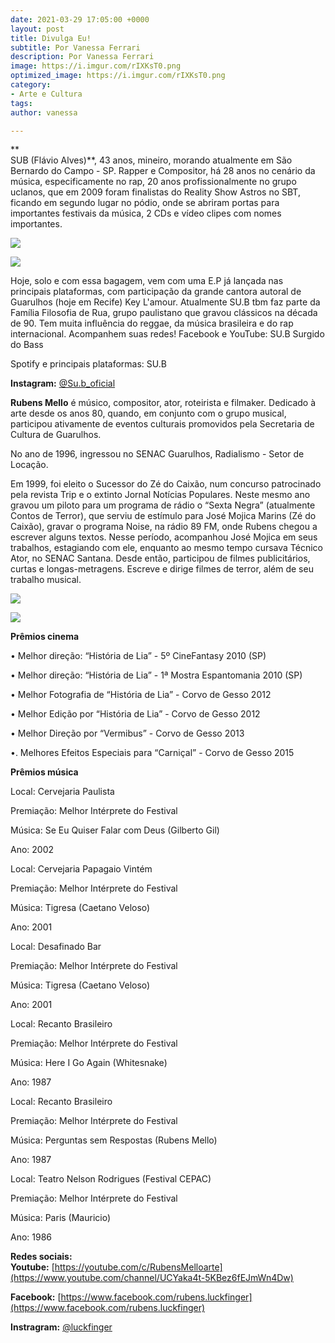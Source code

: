 ```yaml
---
date: 2021-03-29 17:05:00 +0000
layout: post
title: Divulga Eu!
subtitle: Por Vanessa Ferrari
description: Por Vanessa Ferrari
image: https://i.imgur.com/rIXKsT0.png
optimized_image: https://i.imgur.com/rIXKsT0.png
category:
- Arte e Cultura
tags: 
author: vanessa

---
```

 **  
SUB (Flávio Alves)**, 43 anos, mineiro, morando atualmente em São Bernardo do Campo - SP. Rapper e Compositor, há 28 anos no cenário da música, especificamente no rap, 20 anos profissionalmente no grupo uclanos, que em 2009 foram finalistas do Reality Show Astros no SBT, ficando em segundo lugar no pódio, onde se abriram portas para importantes festivais da música, 2 CDs e vídeo clipes com nomes importantes.

![](https://i.imgur.com/HAVLOJ3.jpg)

![](https://i.imgur.com/qk1aNba.jpg)

Hoje, solo e com essa bagagem, vem com uma E.P já lançada nas principais plataformas, com participação da grande cantora autoral de Guarulhos (hoje em Recife) Key L'amour. Atualmente SU.B tbm faz parte da Família Filosofia de Rua, grupo paulistano que gravou clássicos na década de 90. Tem muita influência do reggae, da música brasileira e do rap internacional. Acompanhem suas redes! Facebook e YouTube: SU.B Surgido do Bass

Spotify e principais plataformas: SU.B

**Instagram:** [@Su.b_oficial](https://www.instagram.com/su.b_oficial/)

**Rubens Mello** é músico, compositor, ator, roteirista e filmaker. Dedicado à arte desde os anos 80, quando, em conjunto com o grupo musical, participou ativamente de eventos culturais promovidos pela Secretaria de Cultura de Guarulhos.

No ano de 1996, ingressou no SENAC Guarulhos, Radialismo - Setor de Locação.

Em 1999, foi eleito o Sucessor do Zé do Caixão, num concurso patrocinado pela revista Trip e o extinto Jornal Notícias Populares. Neste mesmo ano gravou um piloto para um programa de rádio o “Sexta Negra” (atualmente Contos de Terror), que serviu de estímulo para José Mojica Marins (Zé do Caixão), gravar o programa Noise, na rádio 89 FM, onde Rubens chegou a escrever alguns textos. Nesse período, acompanhou José Mojica em seus trabalhos, estagiando com ele, enquanto ao mesmo tempo cursava Técnico Ator, no SENAC Santana. Desde então, participou de filmes publicitários, curtas e longas-metragens. Escreve e dirige filmes de terror, além de seu trabalho musical.

![](https://i.imgur.com/EHZ6uSc.jpg)

![](https://i.imgur.com/ntm1K0o.jpg)

**Prêmios cinema**

• Melhor direção: “História de Lia” - 5º CineFantasy 2010 (SP)

• Melhor direção: “História de Lia” - 1ª Mostra Espantomania 2010 (SP)

• Melhor Fotografia de “História de Lia” - Corvo de Gesso 2012

• Melhor Edição por “História de Lia” - Corvo de Gesso 2012

• Melhor Direção por “Vermibus” - Corvo de Gesso 2013

•. Melhores Efeitos Especiais para “Carniçal” - Corvo de Gesso 2015

**Prêmios música**

Local: Cervejaria Paulista

Premiação: Melhor Intérprete do Festival

Música: Se Eu Quiser Falar com Deus (Gilberto Gil)

Ano: 2002

Local: Cervejaria Papagaio Vintém

Premiação: Melhor Intérprete do Festival

Música: Tigresa (Caetano Veloso)

Ano: 2001

Local: Desafinado Bar

Premiação: Melhor Intérprete do Festival

Música: Tigresa (Caetano Veloso)

Ano: 2001

Local: Recanto Brasileiro

Premiação: Melhor Intérprete do Festival

Música: Here I Go Again (Whitesnake)

Ano: 1987

Local: Recanto Brasileiro

Premiação: Melhor Intérprete do Festival

Música: Perguntas sem Respostas (Rubens Mello)

Ano: 1987

Local: Teatro Nelson Rodrigues (Festival CEPAC)

Premiação: Melhor Intérprete do Festival

Música: Paris (Mauricio)

Ano: 1986

**Redes sociais:  
Youtube:** [https://youtube.com/c/RubensMelloarte](https://www.youtube.com/channel/UCYaka4t-5KBez6fEJmWn4Dw) 

**Facebook:** [https://www.facebook.com/rubens.luckfinger](https://www.facebook.com/rubens.luckfinger)

**Instragram:** [@luckfinger](https://www.instagram.com/luckfinger/)